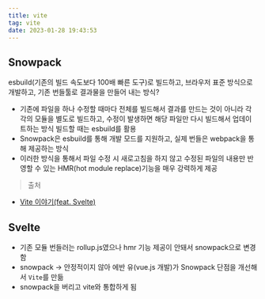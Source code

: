 ```yaml
---
title: vite
tag: vite
date: 2023-01-28 19:43:53
---
```


## Snowpack

esbuild(기존의 빌드 속도보다 100배 빠른 도구)로 빌드하고, 브라우저 표준 방식으로 개발하고, 기존 번들툴로 결과물을 만들어 내는 방식?

- 기존에 파일을 하나 수정할 때마다 전체를 빌드해서 결과를 만드는 것이 아니라 각각의 모듈을 별도로 빌드하고, 수정이 발생하면 해당 파일만 다시 빌드해서 업데이트하는 방식 빌드할 때는 esbuild를 활용
- Snowpack은 esbuild를 통해 개발 모드를 지원하고, 실제 번들은 webpack을 통해 제공하는 방식
- 이러한 방식을 통해서 파일 수정 시 새로고침을 하지 않고 수정된 파일의 내용만 반영할 수 있는 HMR(hot module replace)기능을 매우 강력하게 제공

> 출처

- [Vite 이야기(feat. Svelte)](https://yozm.wishket.com/magazine/detail/1620/)

## Svelte
- 기존 모듈 번들러는 rollup.js였으나 hmr 기능 제공이 안돼서 snowpack으로 변경함
- snowpack -> 안정적이지 않아 에반 유(vue.js 개발)가 Snowpack 단점을 개선해서 `Vite`를 만듦
- snowpack을 버리고 vite와 통합하게 됨
